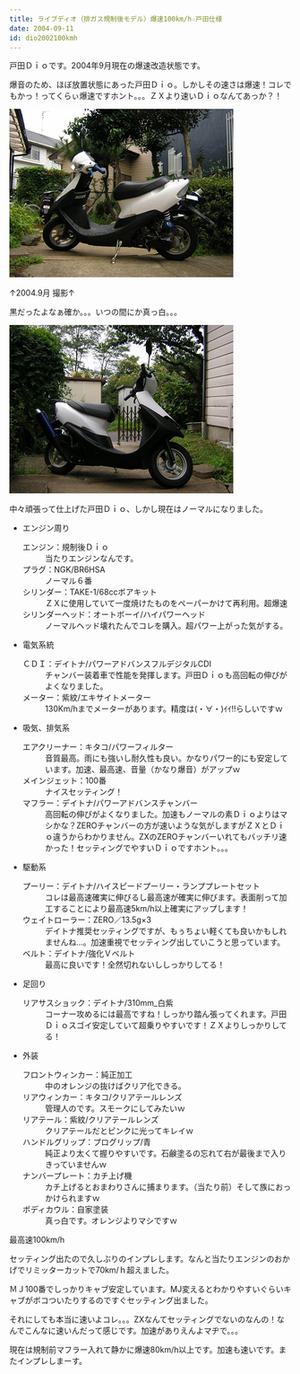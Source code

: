 ```yaml
---
title: ライブディオ（排ガス規制後モデル）爆速100km/h☆戸田仕様
date: 2004-09-11
id: dio2002100kmh
---
```



<p class="sentence">戸田Ｄｉｏです。2004年9月現在の爆速改造状態です。</p>
<p class="sentence spacing10">爆音のため、ほぼ放置状態にあった戸田Ｄｉｏ。しかしその速さは爆速！コレでもかっ！ってくらぃ爆速ですホント。。。ＺＸより速いＤｉｏなんてあっか？！</p>
<div class="center spacing"><img src="/photo/spec/todadio5.jpg" alt=""></div>
<p class="sentence">↑2004.9月 撮影↑</p>
<p class="sentence spacing10">黒だったよなぁ確か。。。いつの間にか真っ白。。。</p>
<div class="center spacing"><img src="/photo/spec/todadio6.jpg" alt=""></div>
<p class="sentence spacing10">中々頑張って仕上げた戸田Ｄｉｏ、しかし現在はノーマルになりました。</p>

<ul>
<li class="large">エンジン周り
	<dl class="descriptions">
	<dt>エンジン：規制後Ｄｉｏ</dt>
	<dd>当たりエンジンなんです。</dd>
	<dt>プラグ：NGK/BR6HSA</dt>
	<dd>ノーマル６番</dd>
	<dt>シリンダー：TAKE-1/68ccボアキット</dt>
	<dd>ＺＸに使用していて一度焼けたものをペーパーかけて再利用。超爆速</dd>
	<dt>シリンダーヘッド：オートボーイ/ハイパワーヘッド</dt>
	<dd>ノーマルヘッド壊れたんでコレを購入。超パワー上がった気がする。</dd>
	</dl>
</li>
<li class="large">電気系統
	<dl class="descriptions">
	<dt>ＣＤＩ：デイトナ/パワーアドバンスフルデジタルCDI</dt>
	<dd>チャンバー装着車で性能を発揮します。戸田Ｄｉｏも高回転の伸びがよくなりました。</dd>
	<dt>メーター：紫紋/エキサイトメーター</dt>
	<dd>130Km/hまでメーターがあります。精度は(・∀・)ｲｲ!!らしいですｗ</dd>
	</dl>
</li>
<li class="large">吸気、排気系
	<dl class="descriptions">
	<dt>エアクリーナー：キタコ/パワーフィルター</dt>
	<dd>音質最高。雨にも強いし耐久性も良い。かなりパワー的にも安定しています。加速、最高速、音量（かなり爆音）がアップｗ</dd>
	<dt>メインジェット：100番</dt>
	<dd>ナイスセッティング！</dd>
	<dt>マフラー：デイトナ/パワーアドバンスチャンバー</dt>
	<dd>高回転の伸びがよくなりました。加速もノーマルの素Ｄｉｏよりはマシかな？ZEROチャンバーの方が速いような気がしますがＺＸとＤｉｏ違うからわかりません。ZXのZEROチャンバーいれてもバッチリ速かった！セッティングでやすいＤｉｏですホント。。。</dd>
	</dl>
</li>
<li class="large">駆動系
	<dl class="descriptions">
	<dt>プーリー：デイトナ/ハイスピードプーリー・ランププレートセット</dt>
	<dd class="spacing10">コレは最高速確実に伸びるし最高速が確実に伸びます。表面削って加工することにより最高速5km/h以上確実にアップします！</dd>
	<dt>ウェイトローラー：ZERO／13.5g×3</dt>
	<dd class="spacing10">デイトナ推奨セッティングですが、もぅちょい軽くても良いかもしれませんね...。加速重視でセッティング出していこうと思っています。</dd>
	<dt>ベルト：デイトナ/強化Ｖベルト</dt>
	<dd class="spacing10">最高に良いです！全然切れないししっかりしてる！</dd>
	</dl>
</li>
<li class="large">足回り
	<dl class="descriptions">
	<dt>リアサスショック：デイトナ/310mm_白紫</dt>
	<dd class="spacing10">コーナー攻めるには最高ですね！しっかり踏ん張ってくれます。戸田Ｄｉｏスゴイ安定していて超乗りやすいです！ＺＸよりしっかりしてる！</dd>
	</dl>
</li>
<li class="large">外装
	<dl class="descriptions">
	<dt>フロントウィンカー：純正加工</dt>
	<dd class="spacing10">中のオレンジの抜けばクリア化できる。</dd>
	<dt>リアウィンカー：キタコ/クリアテールレンズ</dt>
	<dd class="spacing10">管理人のです。スモークにしてみたいｗ</dd>
	<dt>リアテール：紫紋/クリアテールレンズ</dt>
	<dd class="spacing10">クリアテールだとピンクに光ってキレイｗ</dd>
	<dt>ハンドルグリップ：プログリップ/青</dt>
	<dd class="spacing10">純正より太くて握りやすいです。石鹸塗るの忘れて右が最後まで入りきっていませんｗ</dd>
	<dt>ナンバープレート：カチ上げ機</dt>
	<dd class="spacing10">カチ上げるとおまわりさんに捕まります。（当たり前）そして族におっかけられますｗ</dd>
	<dt>ボディカウル：自家塗装</dt>
	<dd class="spacing10">真っ白です。オレンジよりマシですｗ</dd>
	</dl>
</li>
</ul>

<p class="sentence">最高速100km/h</p>
<p class="sentence">セッティング出たので久しぶりのインプレします。なんと当たりエンジンのおかげでリミッターカットで70km/ｈ超えました。</p>
<p class="sentence">ＭＪ100番でしっかりキャブ安定しています。MJ変えるとわかりやすいぐらいキャブがボコついたりするのですぐセッティング出ました。</p>
<p class="sentence">それにしても本当に速いよコレ。。。ZXなんてセッティングでないのなんの！なんでこんなに速いんだって感じです。加速がありえんよマヂで。。。</p>
<p class="sentence">現在は規制前マフラー入れて静かに爆速80km/h以上です。加速も速いです。またインプレしまーす。</p>
